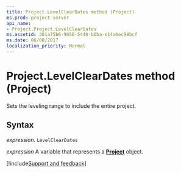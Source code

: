 ```yaml
---
title: Project.LevelClearDates method (Project)
ms.prod: project-server
api_name:
- Project.Project.LevelClearDates
ms.assetid: 301a75b6-9650-5440-b6ba-e14a6ec98bcf
ms.date: 06/08/2017
localization_priority: Normal
---
```



# Project.LevelClearDates method (Project)

Sets the leveling range to include the entire project.


## Syntax

_expression_. `LevelClearDates`

_expression_ A variable that represents a **[Project](project.project.md)** object.

[!include[Support and feedback](~/includes/feedback-boilerplate.md)]
